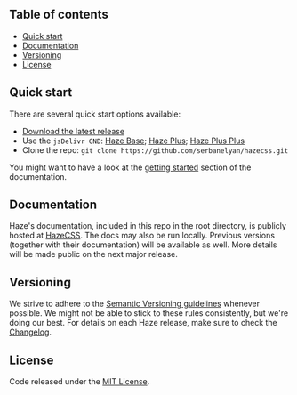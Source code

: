 ## Table of contents

- [Quick start](#quick-start)
- [Documentation](#documentation)
- [Versioning](#versioning)
- [License](#license)

## Quick start

There are several quick start options available:

- [Download the latest release](https://github.com/serbanelyan/hazecss/archive/refs/heads/main.zip)
- Use the `jsDelivr CND`: [Haze Base](https://cdn.jsdelivr.net/gh/serbanelyan/hazecss@main/src/css/haze/haze.min.css); [Haze Plus](https://cdn.jsdelivr.net/gh/serbanelyan/hazecss@main/src/css/haze/haze-plus.min.css); [Haze Plus Plus](https://cdn.jsdelivr.net/gh/serbanelyan/hazecss@main/src/css/haze/haze-plus-plus.min.css)
- Clone the repo: `git clone https://github.com/serbanelyan/hazecss.git`

You might want to have a look at the [getting started](hazecss.com/docs/getting-started/introduction.html) section of the documentation.

## Documentation

Haze's documentation, included in this repo in the root directory, is publicly hosted at [HazeCSS](https://hazecss.com/). The docs may also be run locally. Previous versions (together with their documentation) will be available as well. More details will be made public on the next major release.

## Versioning

We strive to adhere to the [Semantic Versioning guidelines](https://semver.org/) whenever possible. We might not be able to stick to these rules consistently, but we're doing our best. For details on each Haze release, make sure to check the [Changelog](https://github.com/serbanelyan/hazecss/blob/main/CHANGELOG.md).

## License

Code released under the [MIT License](https://github.com/serbanelyan/hazecss/blob/main/LICENSE).